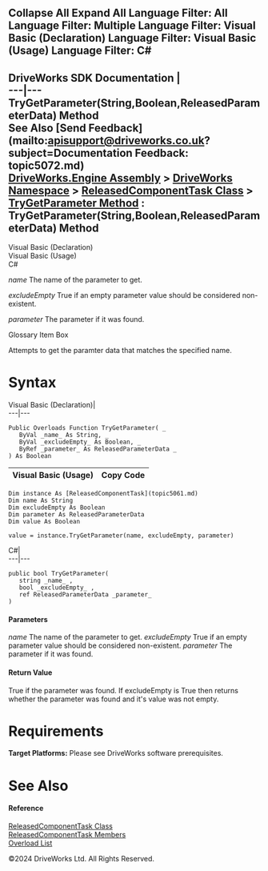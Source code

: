        

 Collapse All Expand All  Language Filter: All  Language Filter: Multiple  Language Filter: Visual Basic (Declaration) Language Filter: Visual Basic (Usage) Language Filter: C#  
---  
DriveWorks SDK Documentation  |   
---|---  
TryGetParameter(String,Boolean,ReleasedParameterData) Method   
See Also [Send Feedback](mailto:apisupport@driveworks.co.uk?subject=Documentation Feedback: topic5072.md)  
[DriveWorks.Engine Assembly](topic2156.md) > [DriveWorks Namespace](topic2159.md) > [ReleasedComponentTask Class](topic5061.md) > [TryGetParameter Method](topic5070.md) : TryGetParameter(String,Boolean,ReleasedParameterData) Method  
---  
  
Visual Basic (Declaration)    
Visual Basic (Usage)    
C# 

_name_
    The name of the parameter to get.

_excludeEmpty_
    True if an empty parameter value should be considered non-existent.

_parameter_
    The parameter if it was found.

Glossary Item Box

Attempts to get the paramter data that matches the specified name. 

# Syntax

Visual Basic (Declaration)|   
---|---  
      
    
    Public Overloads Function TryGetParameter( _
       ByVal _name_ As String, _
       ByVal _excludeEmpty_ As Boolean, _
       ByRef _parameter_ As ReleasedParameterData _
    ) As Boolean  
  
Visual Basic (Usage)| Copy Code  
---|---  
      
    
    Dim instance As [ReleasedComponentTask](topic5061.md)
    Dim name As String
    Dim excludeEmpty As Boolean
    Dim parameter As ReleasedParameterData
    Dim value As Boolean
     
    value = instance.TryGetParameter(name, excludeEmpty, parameter)  
  
C#|   
---|---  
      
    
    public bool TryGetParameter( 
       string _name_ ,
       bool _excludeEmpty_ ,
       ref ReleasedParameterData _parameter_
    )  
  
#### Parameters

 _name_
    The name of the parameter to get.
_excludeEmpty_
    True if an empty parameter value should be considered non-existent.
_parameter_
    The parameter if it was found.

#### Return Value

True if the parameter was found. If excludeEmpty is True then returns whether the parameter was found and it's value was not empty.

# Requirements

**Target Platforms:** Please see DriveWorks software prerequisites.

# See Also

#### Reference

[ReleasedComponentTask Class](topic5061.md)   
[ReleasedComponentTask Members](topic5062.md)   
[Overload List](topic5070.md)

©2024 DriveWorks Ltd. All Rights Reserved.
